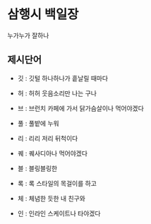 # 삼행시 백일장
누가누가 잘하나

## 제시단어
- 깃 : 깃털 하나하나가 흩날릴 때마다 
- 허 : 허허 웃음소리만 나는 구나
- 브 : 브런치 카페에 가서 닭가슴살이나 먹어야겠다

- 풀 : 풀밭에 누워
- 리 : 리리 저리 뒤척이다 
- 퀘 : 퀘사디아나 먹어야겠다

- 블 : 블링블링한 
- 록 : 록 스타일의 목걸이를 하고
- 체 : 체념한 듯한 내 친구와
- 인 : 인라인 스케이트나 타야겠다
